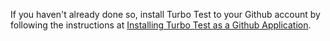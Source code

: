 If you haven't already done so, install Turbo Test to your Github account
by following the instructions at [Installing Turbo Test as a Github Application](../github-app/ga-installation.md).

